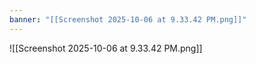 ```yaml
---
banner: "[[Screenshot 2025-10-06 at 9.33.42 PM.png]]"
---
```

![[Screenshot 2025-10-06 at 9.33.42 PM.png]]

